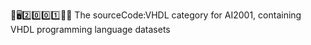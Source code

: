 🧠️🖥️2️⃣️0️⃣️0️⃣️1️⃣️💾️📜️ The sourceCode:VHDL category for AI2001, containing VHDL programming language datasets
